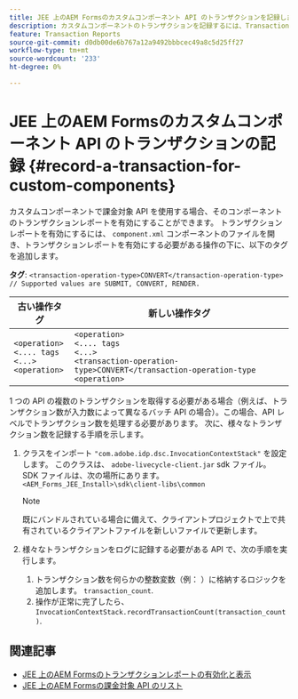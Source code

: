 ```yaml
---
title: JEE 上のAEM Formsのカスタムコンポーネント API のトランザクションを記録します。
description: カスタムコンポーネントのトランザクションを記録するには、TransactionRecorder API を使用します。
feature: Transaction Reports
source-git-commit: d0db00de6b767a12a9492bbbcec49a8c5d25ff27
workflow-type: tm+mt
source-wordcount: '233'
ht-degree: 0%

---
```


# JEE 上のAEM Formsのカスタムコンポーネント API のトランザクションの記録 {#record-a-transaction-for-custom-components}

カスタムコンポーネントで課金対象 API を使用する場合、そのコンポーネントのトランザクションレポートを有効にすることができます。 トランザクションレポートを有効にするには、 `component.xml` コンポーネントのファイルを開き、トランザクションレポートを有効にする必要がある操作の下に、以下のタグを追加します。

**タグ**: `<transaction-operation-type>CONVERT</transaction-operation-type> // Supported values are SUBMIT, CONVERT, RENDER.`

| 古い操作タグ | 新しい操作タグ |
| ----------- | ----------- |
| `<operation>`<br> `<.... tags`<br>`<...>`<br>`<operation>` | `<operation>`<br> `<.... tags`<br>`<...>`<br>`<transaction-operation-type>CONVERT</transaction-operation-type`<br>`<operation>` |

1 つの API の複数のトランザクションを取得する必要がある場合（例えば、トランザクション数が入力数によって異なるバッチ API の場合）。この場合、API レベルでトランザクション数を処理する必要があります。 次に、様々なトランザクション数を記録する手順を示します。

1. クラスをインポート `"com.adobe.idp.dsc.InvocationContextStack"` を設定します。 このクラスは、 `adobe-livecycle-client.jar` sdk ファイル。 SDK ファイルは、次の場所にあります。 `<AEM_Forms_JEE_Install>\sdk\client-libs\common`

   >[!NOTE]
   > 既にバンドルされている場合に備えて、クライアントプロジェクトで上で共有されているクライアントファイルを新しいファイルで更新します。

1. 様々なトランザクションをログに記録する必要がある API で、次の手順を実行します。
   1. トランザクション数を何らかの整数変数（例： ）に格納するロジックを追加します。 `transaction_count`.
   1. 操作が正常に完了したら、 `InvocationContextStack.recordTransactionCount(transaction_count)`.

<!--For example, you can set count for your custom component by importing class `"com.adobe.idp.dsc.InvocationContextStack"` in the code available at `adobe-livecycle-client.jar`  and determine the transaction count basis API input/result and add (In this case we add count is equal to 3):
`InvocationContextStack.recordTransactionCount(<count>).` to 
`InvocationContextStack.recordTransactionCount(3)`.-->

## 関連記事

* [JEE 上のAEM Formsのトランザクションレポートの有効化と表示](/help/forms/using/transaction-report-overview-jee.md)
* [JEE 上のAEM Formsの課金対象 API のリスト](/help/forms/using/transaction-reports-billable-apis-jee.md)



